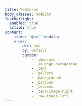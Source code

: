 ```yaml
---
title: Features
body_classes: modular
featherlight:
  enabled: true
  active: true
content:
    items: '@self.modular'
    order:
        dir: asc
        by: default
        custom:
            - _showcase
            - _in-page-navigation
            - _text
            - _gallery
            - _backgrounds
            - _buttons
            - _columns
            - _text-image-right
            - _row-image-left
---
```

